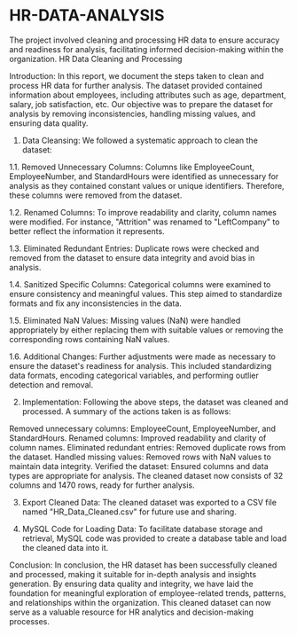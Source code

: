 # HR-DATA-ANALYSIS
The project involved cleaning and processing HR data to ensure accuracy and readiness for analysis, facilitating informed decision-making within the organization.
HR Data Cleaning and Processing

Introduction:
In this report, we document the steps taken to clean and process HR data for further analysis. The dataset provided contained information about employees, including attributes such as age, department, salary, job satisfaction, etc. Our objective was to prepare the dataset for analysis by removing inconsistencies, handling missing values, and ensuring data quality.

1. Data Cleansing:
We followed a systematic approach to clean the dataset:

1.1. Removed Unnecessary Columns:
Columns like EmployeeCount, EmployeeNumber, and StandardHours were identified as unnecessary for analysis as they contained constant values or unique identifiers. Therefore, these columns were removed from the dataset.

1.2. Renamed Columns:
To improve readability and clarity, column names were modified. For instance, "Attrition" was renamed to "LeftCompany" to better reflect the information it represents.

1.3. Eliminated Redundant Entries:
Duplicate rows were checked and removed from the dataset to ensure data integrity and avoid bias in analysis.

1.4. Sanitized Specific Columns:
Categorical columns were examined to ensure consistency and meaningful values. This step aimed to standardize formats and fix any inconsistencies in the data.

1.5. Eliminated NaN Values:
Missing values (NaN) were handled appropriately by either replacing them with suitable values or removing the corresponding rows containing NaN values.

1.6. Additional Changes:
Further adjustments were made as necessary to ensure the dataset's readiness for analysis. This included standardizing data formats, encoding categorical variables, and performing outlier detection and removal.

2. Implementation:
Following the above steps, the dataset was cleaned and processed. A summary of the actions taken is as follows:

Removed unnecessary columns: EmployeeCount, EmployeeNumber, and StandardHours.
Renamed columns: Improved readability and clarity of column names.
Eliminated redundant entries: Removed duplicate rows from the dataset.
Handled missing values: Removed rows with NaN values to maintain data integrity.
Verified the dataset: Ensured columns and data types are appropriate for analysis.
The cleaned dataset now consists of 32 columns and 1470 rows, ready for further analysis.

3. Export Cleaned Data:
The cleaned dataset was exported to a CSV file named "HR_Data_Cleaned.csv" for future use and sharing.

4. MySQL Code for Loading Data:
To facilitate database storage and retrieval, MySQL code was provided to create a database table and load the cleaned data into it.

Conclusion:
In conclusion, the HR dataset has been successfully cleaned and processed, making it suitable for in-depth analysis and insights generation. By ensuring data quality and integrity, we have laid the foundation for meaningful exploration of employee-related trends, patterns, and relationships within the organization. This cleaned dataset can now serve as a valuable resource for HR analytics and decision-making processes.
